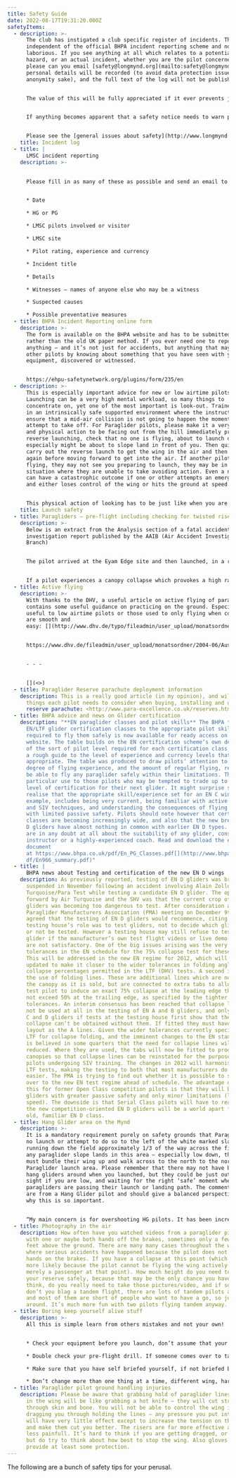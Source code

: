 ```yaml
---
title: Safety Guide
date: 2022-08-17T19:31:20.000Z
safetyItems:
  - description: >-
      The club has instigated a club specific register of incidents. This is
      independent of the official BHPA incident reporting scheme and not so
      laborious. If you see anything at all which relates to a potential safety
      hazard, or an actual incident, whether you are the pilot concerned or not,
      please can you email [safety@longmynd.org](mailto:safety@longmynd.org). No
      personal details will be recorded (to avoid data protection issues and for
      anonymity sake), and the full text of the log will not be published.


      The value of this will be fully appreciated if it ever prevents just one other person from getting hurt through lack of knowledge. It will also reduce any potential legal threat to the club by showing that we are taking a pro-active stance on pilot safety.


      If anything becomes apparent that a safety notice needs to warn pilots, then this will provide a rapid way of collating information and a route to getting LMSC pilots and if necessary all BHPA pilots warned through Skywings.


      Please see the [general issues about safety](http://www.longmynd.org/?page_id=96 "General issues")  page for further details.
    title: Incident log
  - title: |
      LMSC incident reporting
    description: >-
      

      Please fill in as many of these as possible and send an email to safety@longmynd.org;


      * Date

      * HG or PG

      * LMSC pilots involved or visitor

      * LMSC site

      * Pilot rating, experience and currency

      * Incident title

      * Details

      * Witnesses – names of anyone else who may be a witness

      * Suspected causes

      * Possible preventative measures
  - title: BHPA Incident Reporting online form
    description: >-
      The form is available on the BHPA website and has to be submitted online
      rather than the old UK paper method. If you ever need one to report
      anything – and it’s not just for accidents, but anything that may help
      other pilots by knowing about something that you have seen with your
      equipment, discovered or witnessed.


      https://ehpu-safetynetwork.org/plugins/form/235/en
  - description: >-
      This is especially important advice for new or low airtime pilots.
      Launching can be a very high mental workload, so many things to
      concentrate on, yet one of the most important is look-out. Trainees learn
      in an intrinsically safe supported environment where the instructor will
      ensure that a mid-air collision is not going to happen the moment you
      attempt to take off. For Paraglider pilots, please make it a very definite
      and physical action to be facing out from the hill immediately prior to
      reverse launching, check that no one is flying, about to launch or
      especially might be about to slope land in front of you. Then quickly
      carry out the reverse launch to get the wing in the air and then check
      again before moving forward to get into the air. If another pilot is
      flying, they may not see you preparing to launch, they may be in a
      situation where they are unable to take avoiding action. Even a near miss
      can have a catastrophic outcome if one or other attempts an emergency turn
      and either loses control of the wing or hits the ground at speed.


      This physical action of looking has to be just like when you are taking a car driving test and checking the rear view mirror, look and make it obvious by moving your head to show that you are looking
    title: Launch safety
  - title: Paragliders – pre-flight including checking for twisted risers is critical
    description: >-
      Below is an extract from the Analysis section of a fatal accident
      investigation report published by the AAIB (Air Accident Investigation
      Branch)


      The pilot arrived at the Eyam Edge site and then launched, in a relatively short period of time, with a twisted right riser. A twist in the right riser would have had the effect of increasing friction on the brake control line and making the canopy more difficult to control. It is possible that, shortly after getting airborne, the pilot became aware of this twist but was unable to correct it in flight. Having subsequently suffered an asymmetric canopy collapse and ‘Cravat’, leading to a descending spiral to the left, he would have needed to apply the right brake to recover. Friction burn marks on the twisted riser indicated that the pilot was using a great deal of force with the right brake but, demonstrably, he had insufficient height to affect a recovery.


      If a pilot experiences a canopy collapse which provokes a high rate of descent, at heights of 300 feet or less, then the guidance from both the BHPA and the DHV is to use the emergency parachute immediately.
  - title: Active flying
    description: >-
      With thanks to the DHV, a useful article on active flying of paragliders,
      contains some useful guidance on practicing on the ground. Especially
      useful to low airtime pilots or those used to only flying when conditions
      are smooth and
      easy: [](http://www.dhv.de/typo/fileadmin/user_upload/monatsordner/2004-06/Ausbildung/activ_flying_english_text.pdf)


      https://www.dhv.de/fileadmin/user_upload/monatsordner/2004-06/Ausbildung/activ_flying_english_text.pdf


      - - -


      [](<>)
  - title: Paraglider Reserve parachute deployment information
    description: This is a really good article (in my opinion), and will highlight
      things each pilot needs to consider when buying, installing and using a
      reserve parachute: <http://www.para-excellence.co.uk/reserves.html>
  - title: BHPA advice and news on Glider certification
    description: "**EN paraglider classes and pilot skills** The BHPA table relating
      EN/LTF glider certification classes to the appropriate pilot skill levels
      required to fly them safely is now available for ready access on this
      website. The table builds on the EN certification scheme‘s own description
      of the sort of pilot level required for each certification class, and adds
      a rough guide to the level of experience and currency levels that are
      appropriate. The table was produced to draw pilots‘ attention to the
      degree of flying experience, and the amount of regular flying, required to
      be able to fly any paraglider safely within their limitations. This is of
      particular use to those pilots who may be tempted to trade up to a higher
      level of certification for their next glider. It might surprise some to
      realise that the appropriate skill/experience set for an EN C wing, for
      example, includes being very current, being familiar with active flying
      and SIV techniques, and understanding the consequences of flying a glider
      with limited passive safety. Pilots should note however that certification
      classes are becoming increasingly wide, and also that the new breed of EN
      D gliders have almost nothing in common with earlier EN D types. If you
      are in any doubt at all about the suitability of any glider, consult an
      instructor or a highly-experienced coach. Read and download the entire
      document
      at https://www.bhpa.co.uk/pdf/En_PG_Classes.pdf[](http://www.bhpa.co.uk/p\
      df/En966_summary.pdf)"
  - title: |
      BHPA news about Testing and certification of the new EN D wings
    description: As previously reported, testing of EN D gliders was briefly
      suspended in November following an accident involving Alain Zoller at Air
      Turquoise/Para Test while testing a candidate EN D glider. The opinion put
      forward by Air Turquoise and the SHV was that the current crop of EN D
      gliders was becoming too dangerous to test. After consideration at the
      Paraglider Manufacturers Association (PMA) meeting on December 9th it was
      agreed that the testing of EN D gliders would recommence, citing that the
      testing house‘s role was to test gliders, not to decide which gliders may
      or not be tested. However a testing house may still refuse to test a
      glider if the manufacturer‘s own test flight videos or live demo flights
      are not satisfactory. One of the big issues arising was the very tight
      tolerances in the EN schedule for the 75% collapse test for these wings.
      This will be addressed in the new EN regime for 2012, which will be
      updated to make it closer to the wider tolerances in folding angle and
      collapse percentages permitted in the LTF (DHV) tests. A second issue was
      the use of folding lines. These are additional lines which are not part of
      the canopy as it is sold, but are connected to extra tabs to allow the
      test pilot to induce an exact 75% collapse at the leading edge that does
      not exceed 50% at the trailing edge, as specified by the tighter EN
      tolerances. An interim consensus has been reached that collapse lines will
      not be used at all in the testing of EN A and B gliders, and only used on
      C and D gliders if tests at the testing house first show that the correct
      collapse can‘t be obtained without them. If fitted they must have the same
      layout as the A lines. Given the wider tolerances currently specified by
      LTF for collapse folding, and the imminent changes to the EN standard, it
      is believed in some quarters that the need for collapse lines will be much
      reduced. Where they are used, the tabs will now be fitted to production
      canopies so that collapse lines can be reinstated for the purposes of
      pilots undergoing SIV training. The changes in 2012 will harmonise EN and
      LTF tests, making the testing to both that most manufacturers do much
      easier. The PMA is trying to find out whether it is possible to switch
      over to the new EN test regime ahead of schedule. The advantage of all
      this for former Open Class competition pilots is that they will be getting
      gliders with greater passive safety and only minor limitations (lower top
      speed). The downside is that Serial Class pilots will have to realise that
      the new competition-oriented EN D gliders will be a world apart from the
      old, familiar EN D class.
  - title: Hang Glider area on the Mynd
    description: >-
      It is a mandatory requirement purely on safety grounds that Paragliders do
      no launch or attempt to do so to the left of the white marked slabs
      running down the field approximately 1/3 of the way across the field. If
      any paraglider slope lands in this area – especially low down, then they
      must bundle their wing up and walk across to the north to the normal
      Paraglider launch area. Please remember that there may not have been any
      hang gliders around when you launched, but they could be just out of your
      sight if you are low, and waiting for the right ‘safe’ moment when no
      paragliders are passing their launch or landing path. The comments below
      are from a Hang Glider pilot and should give a balanced perspective as to
      why this is so important.


      “My main concern is for overshooting HG pilots. It has been increasingly the case that PG pilots who slope land in front of the HG take off and overshoot area, either wait where they land and take off again from there or inflate their canopy and walk it back to the PG take off area. When the conditions are marginal (hence the slope landing), it is much more likely that a HG pilot will overshoot his top landing and a canopy that pops up in front of him leaves him no where to go -> fatal accident (it has happened elsewhere). These PG pilots have no view of the top of the field, so have no idea if a hang glider is about to come over when they inflate. Other issues I have are that PG pilots have the habit of turning left after take off and staying in front of the HG take off area (and overshoot area), rather than simply transiting through. This either means that the HG pilot does not aviate at all, or takes off anyway and causes the PG pilot to take sudden avoiding action. Talking to many low time HG pilots, I know that they frequently don’t fly when it is like this for fear of collision on take off or if they overshoot their top landing. As an experienced pilot, I am happy to take my chance but still dislike the potential conflict. The ridge is 4 miles long after all, why not use it? Finally, although not so much of a safety issue, the packing up of PG wings in the middle of the LZ creates a much bigger obstacle for a HG pilot landing than a PG. This is true, not only the less experienced, but for any pilot that suffers rough air on approach.”
  - title: Photography in the air
    description: How often have you watched videos from a paraglider pilot flying,
      with one or maybe both hands off the brakes, sometimes only a few hundred
      feet above the ground. There are many many cases throughout the world
      where serious accidents have happened because the pilot does not have both
      hands on the brakes. If you have a collapse at this point (which is much
      more likely because the pilot cannot be flying the wing actively but is
      merely a passenger at that point). How much height do you need to deploy
      your reserve safely, because that may be the only chance you have?. Please
      think, do you really need to take those pictures/video, and if so why
      don’t you blag a tandem flight, there are lots of tandem pilots around now
      and most of them are short of people who want to have a go, so just ask
      around. It’s much more fun with two pilots flying tandem anyway.
  - title: Boring keep yourself alive stuff
    description: >-
      All this is simple learn from others mistakes and not your own!


      * Check your equipment before you launch, don’t assume that your reserve will stay in it’s pouch like it did yesterday – having them come out on take-off or just afterwards is very very dangerous as has been proven time and time again.

      * Double check your pre-flight drill. If someone comes over to talk to you, start again, check your helmet strap, check that you are clipped into the harness properly, check that the lines/wing are ok, check that your instruments are attached properly, check the sky for aircraft and look at the immediate weather coming in. It only takes a few seconds to do that and it stops you looking a plonker.

      * Make sure that you have self briefed yourself, if not briefed by coach etc – where will you land if the wind increases/decreases becomes turbulent. Is the selected location ok and not in crop/cows etc. What is your plan immediately after take-off – left or right turn and why

      * Don’t change more than one thing at a time, different wing, harness, helmet, site, weather conditions. The more new things the greater the mental workload and the lower the ability to cope with unforseen conditions. This goes for Comp’ pilots just as much as new CP’s.
  - title: Paraglider pilot ground handling injuries
    description: Please be aware that grabbing hold of paraglider lines when air is
      in the wing will be like grabbing a hot knife – they will cut straight
      through skin and bone. You will not be able to control the wing if it’s
      dragging you through holding the lines – any pressure you put into them
      will have very little effect except to increase the tension on those lines
      and make them cut you better. The risers are far more effective and much
      less painfull. It’s hard to think if you are getting dragged, or about to,
      but do try to think about how best to stop the wing. Also gloves may
      provide at least some protection.
---
```


The following are a bunch of safety tips for your perusal.
